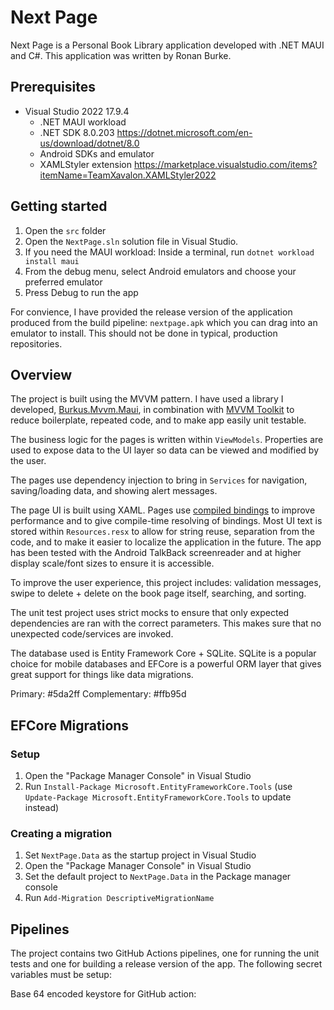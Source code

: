 # Next Page
Next Page is a Personal Book Library application developed with .NET MAUI and C#. This application was written by Ronan Burke.

## Prerequisites
- Visual Studio 2022 17.9.4
  - .NET MAUI workload
  - .NET SDK 8.0.203 https://dotnet.microsoft.com/en-us/download/dotnet/8.0
  - Android SDKs and emulator
  - XAMLStyler extension https://marketplace.visualstudio.com/items?itemName=TeamXavalon.XAMLStyler2022
  
## Getting started
1. Open the `src` folder
2. Open the `NextPage.sln` solution file in Visual Studio.
3. If you need the MAUI workload: Inside a terminal, run `dotnet workload install maui`
4. From the debug menu, select Android emulators and choose your preferred emulator
5. Press Debug to run the app

For convience, I have provided the release version of the application produced from the build pipeline: `nextpage.apk` which you can drag into an emulator to install. This should not be done in typical, production repositories.

## Overview
The project is built using the MVVM pattern. I have used a library I developed, [Burkus.Mvvm.Maui](https://github.com/BurkusCat/Burkus.Mvvm.Maui), in combination with [MVVM Toolkit](https://learn.microsoft.com/en-us/dotnet/communitytoolkit/mvvm/) to reduce boilerplate, repeated code, and to make app easily unit testable.

The business logic for the pages is written within `ViewModels`. Properties are used to expose data to the UI layer so data can be viewed and modified by the user.

The pages use dependency injection to bring in `Services` for navigation, saving/loading data, and showing alert messages.

The page UI is built using XAML. Pages use [compiled bindings](https://learn.microsoft.com/en-us/dotnet/maui/fundamentals/data-binding/compiled-bindings?view=net-maui-8.0) to improve performance and to give compile-time resolving of bindings. Most UI text is stored within `Resources.resx` to allow for string reuse, separation from the code, and to make it easier to localize the application in the future. The app has been tested with the Android TalkBack screenreader and at higher display scale/font sizes to ensure it is accessible.

To improve the user experience, this project includes: validation messages, swipe to delete + delete on the book page itself, searching, and sorting.

The unit test project uses strict mocks to ensure that only expected dependencies are ran with the correct parameters. This makes sure that no unexpected code/services are invoked.

The database used is Entity Framework Core + SQLite. SQLite is a popular choice for mobile databases and EFCore is a powerful ORM layer that gives great support for things like data migrations.

Primary: #5da2ff
Complementary: #ffb95d

## EFCore Migrations

### Setup

1. Open the "Package Manager Console" in Visual Studio
2. Run `Install-Package Microsoft.EntityFrameworkCore.Tools` (use `Update-Package Microsoft.EntityFrameworkCore.Tools` to update instead)

### Creating a migration

1. Set `NextPage.Data` as the startup project in Visual Studio
2. Open the "Package Manager Console" in Visual Studio
3. Set the default project to `NextPage.Data` in the Package manager console
4. Run `Add-Migration DescriptiveMigrationName`

## Pipelines
The project contains two GitHub Actions pipelines, one for running the unit tests and one for building a release version of the app. The following secret variables must be setup:


Base 64 encoded keystore for GitHub action: 